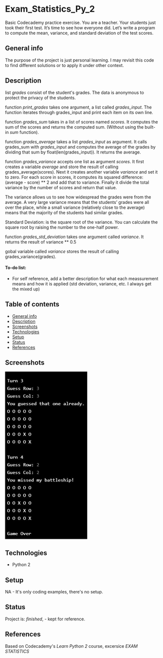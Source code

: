 # Exam_Statistics_Py_2
Basic Codecademy practice exercise. You are a teacher. Your students just took their first test. It’s time to see how everyone did. Let’s write a program to compute the mean, variance, and standard deviation of the test scores.

## General info
The purpose of the project is just personal learning. I may revisit this code to find different solutions or to apply it under other context. 

## Description
list _grades_  consist of the student's grades. The data is anonymous to protect the privacy of the students.

function _print_grades_ takes one argument, a list called _grades_input_.  The function iterates through grades_input and print each item on its own line. 

function _grades_sum_  takes in a list of scores named _scores_. It computes the sum of the scores and returns the computed sum. (Without using the built-in _sum_ function).

function _grades_average_ takes a list _grades_input_  as argument. It calls grades_sum with _grades_input_ and computes the average of the grades by dividing that sum by float(len(grades_input)). It returns the average.

function _grades_variance_ accepts one list as argument _scores_. It first creates a variable _average_ and store the result of calling grades_average(scores). Next it creates another variable _variance_ and set it to zero. For each score in scores, it computes its squared difference: (average - score) ** 2 and add that to variance. Finally it divide the total variance by the number of scores and return that value.

The variance allows us to see how widespread the grades were from the average. A very large variance means that the students’ grades were all over the place, while a small variance (relatively close to the average) means that the majority of the students had similar grades.

Standard Deviation: is the square root of the variance. You can calculate the square root by raising the number to the one-half power.

function _grades_std_deviation_ takes one argument called _variance_. It returns  the result of variance ** 0.5

gobal variable called _variance_ stores the result of calling grades_variance(grades). 


#### To-do list:
* For self reference, add a better description for what each meassurement means and how it is applied (std deviation, variance, etc. I always get the mixed up)

## Table of contents
* [General info](#general-info)
* [Description](#description)
* [Screenshots](#screenshots)
* [Technologies](#technologies)
* [Setup](#setup)
* [Status](#status)
* [References](#references)

## Screenshots
![Example screenshot](screenshot.jpg)

## Technologies
* Python 2

## Setup
NA - It's only coding examples, there's no setup.

## Status
Project is: _finished_, - kept for reference.

## References
Based on Codecademy's _Learn Python 2_ course, excersice _EXAM STATISTICS_
